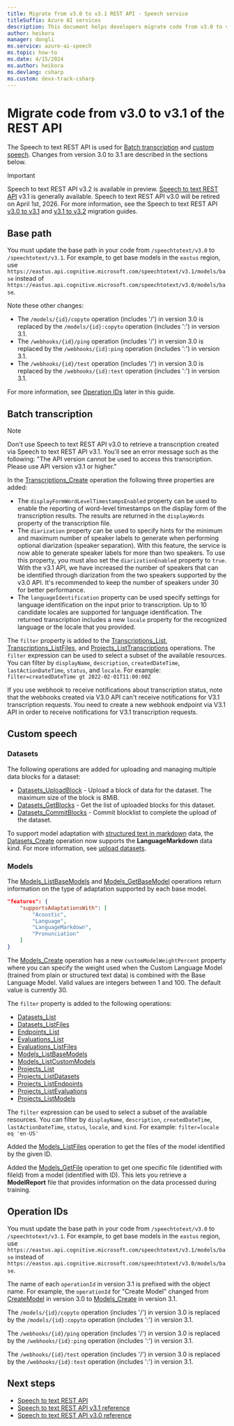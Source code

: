 ```yaml
---
title: Migrate from v3.0 to v3.1 REST API - Speech service
titleSuffix: Azure AI services
description: This document helps developers migrate code from v3.0 to v3.1 of the Speech to text REST API.
author: heikora
manager: dongli
ms.service: azure-ai-speech
ms.topic: how-to
ms.date: 4/15/2024
ms.author: heikora
ms.devlang: csharp
ms.custom: devx-track-csharp
---
```


# Migrate code from v3.0 to v3.1 of the REST API

The Speech to text REST API is used for [Batch transcription](batch-transcription.md) and [custom speech](custom-speech-overview.md). Changes from version 3.0 to 3.1 are described in the sections below.

> [!IMPORTANT]
> Speech to text REST API v3.2 is available in preview. 
> [Speech to text REST API](rest-speech-to-text.md) v3.1 is generally available. 
> Speech to text REST API v3.0 will be retired on April 1st, 2026. For more information, see the Speech to text REST API [v3.0 to v3.1](migrate-v3-0-to-v3-1.md) and [v3.1 to v3.2](migrate-v3-1-to-v3-2.md) migration guides.

## Base path

You must update the base path in your code from `/speechtotext/v3.0` to `/speechtotext/v3.1`. For example, to get base models in the `eastus` region, use `https://eastus.api.cognitive.microsoft.com/speechtotext/v3.1/models/base` instead of `https://eastus.api.cognitive.microsoft.com/speechtotext/v3.0/models/base`.

Note these other changes:
- The `/models/{id}/copyto` operation (includes '/') in version 3.0 is replaced by the `/models/{id}:copyto` operation (includes ':') in version 3.1.
- The `/webhooks/{id}/ping` operation (includes '/') in version 3.0 is replaced by the `/webhooks/{id}:ping` operation (includes ':') in version 3.1.
- The `/webhooks/{id}/test` operation (includes '/') in version 3.0 is replaced by the `/webhooks/{id}:test` operation (includes ':') in version 3.1.

For more information, see [Operation IDs](#operation-ids) later in this guide.

## Batch transcription

> [!NOTE]
> Don't use Speech to text REST API v3.0 to retrieve a transcription created via Speech to text REST API v3.1. You'll see an error message such as the following: "The API version cannot be used to access this transcription. Please use API version v3.1 or higher."

In the [Transcriptions_Create](/rest/api/speechtotext/transcriptions/create) operation the following three properties are added:
- The `displayFormWordLevelTimestampsEnabled` property can be used to enable the reporting of word-level timestamps on the display form of the transcription results. The results are returned in the `displayWords` property of the transcription file.
- The `diarization` property can be used to specify hints for the minimum and maximum number of speaker labels to generate when performing optional diarization (speaker separation). With this feature, the service is now able to generate speaker labels for more than two speakers. To use this property, you must also set the `diarizationEnabled` property to `true`. With the v3.1 API, we have increased the number of speakers that can be identified through diarization from the two speakers supported by the v3.0 API. It's recommended to keep the number of speakers under 30 for better performance.
- The `languageIdentification` property can be used specify settings for language identification on the input prior to transcription. Up to 10 candidate locales are supported for language identification. The returned transcription includes a new `locale` property for the recognized language or the locale that you provided. 

The `filter` property is added to the [Transcriptions_List](/rest/api/speechtotext/transcriptions/list), [Transcriptions_ListFiles](/rest/api/speechtotext/transcriptions/list-files), and [Projects_ListTranscriptions](/rest/api/speechtotext/projects/list-transcriptions) operations. The `filter` expression can be used to select a subset of the available resources. You can filter by `displayName`, `description`, `createdDateTime`, `lastActionDateTime`, `status`, and `locale`. For example: `filter=createdDateTime gt 2022-02-01T11:00:00Z`

If you use webhook to receive notifications about transcription status, note that the webhooks created via V3.0 API can't receive notifications for V3.1 transcription requests. You need to create a new webhook endpoint via V3.1 API in order to receive notifications for V3.1 transcription requests.

## Custom speech

### Datasets

The following operations are added for uploading and managing multiple data blocks for a dataset:
 - [Datasets_UploadBlock](/rest/api/speechtotext/datasets/upload-block) - Upload a block of data for the dataset. The maximum size of the block is 8MiB.
 - [Datasets_GetBlocks](/rest/api/speechtotext/datasets/get-blocks) - Get the list of uploaded blocks for this dataset.
 - [Datasets_CommitBlocks](/rest/api/speechtotext/datasets/commit-blocks) - Commit blocklist to complete the upload of the dataset. 

To support model adaptation with [structured text in markdown](how-to-custom-speech-test-and-train.md#structured-text-data-for-training) data, the [Datasets_Create](/rest/api/speechtotext/datasets/create) operation now supports the **LanguageMarkdown** data kind. For more information, see [upload datasets](how-to-custom-speech-upload-data.md#upload-datasets). 

### Models

The [Models_ListBaseModels](/rest/api/speechtotext/models/list-base-models) and [Models_GetBaseModel](/rest/api/speechtotext/models/get-base-model) operations return information on the type of adaptation supported by each base model.

```json 
"features": {
    "supportsAdaptationsWith": [
        "Acoustic",
        "Language",
        "LanguageMarkdown",
        "Pronunciation"
    ]
}
```

The [Models_Create](/rest/api/speechtotext/models/create) operation has a new `customModelWeightPercent` property where you can specify the weight used when the Custom Language Model (trained from plain or structured text data) is combined with the Base Language Model. Valid values are integers between 1 and 100. The default value is currently 30.

The `filter` property is added to the following operations:

- [Datasets_List](/rest/api/speechtotext/datasets/list)
- [Datasets_ListFiles](/rest/api/speechtotext/datasets/list-files)
- [Endpoints_List](/rest/api/speechtotext/endpoints/list)
- [Evaluations_List](/rest/api/speechtotext/evaluations/list)
- [Evaluations_ListFiles](/rest/api/speechtotext/evaluations/list-files)
- [Models_ListBaseModels](/rest/api/speechtotext/models/list-base-models)
- [Models_ListCustomModels](/rest/api/speechtotext/models/list-custom-models)
- [Projects_List](/rest/api/speechtotext/projects/list)
- [Projects_ListDatasets](/rest/api/speechtotext/projects/list-datasets)
- [Projects_ListEndpoints](/rest/api/speechtotext/projects/list-endpoints)
- [Projects_ListEvaluations](/rest/api/speechtotext/projects/list-evaluations)
- [Projects_ListModels](/rest/api/speechtotext/projects/list-models)

The `filter` expression can be used to select a subset of the available resources. You can filter by `displayName`, `description`, `createdDateTime`, `lastActionDateTime`, `status`, `locale`, and `kind`. For example: `filter=locale eq 'en-US'`

Added the [Models_ListFiles](/rest/api/speechtotext/models/list-files) operation to get the files of the model identified by the given ID.

Added the [Models_GetFile](/rest/api/speechtotext/models/get-file) operation to get one specific file (identified with fileId) from a model (identified with ID). This lets you retrieve a **ModelReport** file that provides information on the data processed during training. 

## Operation IDs

You must update the base path in your code from `/speechtotext/v3.0` to `/speechtotext/v3.1`. For example, to get base models in the `eastus` region, use `https://eastus.api.cognitive.microsoft.com/speechtotext/v3.1/models/base` instead of `https://eastus.api.cognitive.microsoft.com/speechtotext/v3.0/models/base`.

The name of each `operationId` in version 3.1 is prefixed with the object name. For example, the `operationId` for "Create Model" changed from [CreateModel](/rest/api/speechtotext/create-model/create-model?view=rest-speechtotext-v3.0&preserve-view=true) in version 3.0 to [Models_Create](/rest/api/speechtotext/models/create?view=rest-speechtotext-v3.1&preserve-view=true) in version 3.1.

The `/models/{id}/copyto` operation (includes '/') in version 3.0 is replaced by the `/models/{id}:copyto` operation (includes ':') in version 3.1.

The `/webhooks/{id}/ping` operation (includes '/') in version 3.0 is replaced by the `/webhooks/{id}:ping` operation (includes ':') in version 3.1.

The `/webhooks/{id}/test` operation (includes '/') in version 3.0 is replaced by the `/webhooks/{id}:test` operation (includes ':') in version 3.1.

## Next steps

* [Speech to text REST API](rest-speech-to-text.md)
* [Speech to text REST API v3.1 reference](/rest/api/speechtotext/operation-groups?view=rest-speechtotext-v3.1&preserve-view=true)
* [Speech to text REST API v3.0 reference](/rest/api/speechtotext/operation-groups?view=rest-speechtotext-v3.0&preserve-view=true)


